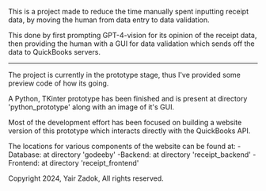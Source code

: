 This is a project made to reduce the time manually spent inputting receipt data, by moving the human from data entry to data validation.

This done by first prompting GPT-4-vision for its opinion of the receipt data, then providing the human with a GUI for data validation which sends off the data to QuickBooks servers.
 
-------------------------------------------------------------------------------------

The project is currently in the prototype stage, thus I've provided some preview code of how its going.

A Python, TKinter prototype has been finished and is present at directory 'python_prototype' along with an image of it's GUI.

Most of the development effort has been focused on building a website version of this prototype which interacts directly with the QuickBooks API.

The locations for various components of the website can be found at:
    -Database: at directory 'godeeby' 
    -Backend: at directory 'receipt_backend' 
    -Frontend: at directory 'receipt_frontend'










Copyright 2024, Yair Zadok, All rights reserved.


